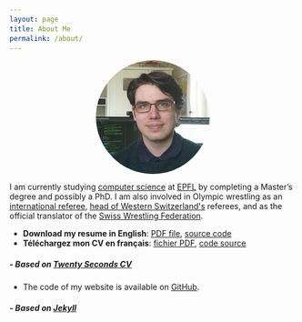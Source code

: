 ```yaml
---
layout: page
title: About Me
permalink: /about/
---
```


<img src="/img/pp.jpg" alt="Avatar" style="border-radius:50%;display:block;margin-left:auto;margin-right:auto;" height="200px" width="200px"> 

I am currently studying [computer science](https://github.com/robinmamie) at [EPFL](https://people.epfl.ch/robin.mamie) by completing a Master’s degree and possibly a PhD.
I am also involved in Olympic wrestling as an [international referee](https://athena.unitedworldwrestling.org/p/41846?type=r), [head of Western Switzerland's](https://fsrla.ch/arbitres/) referees, and as the official translator of the [Swiss Wrestling Federation](https://swisswrestling.ch).

- **Download my resume in English**: [PDF file](/docs/rgfm_cv_en.pdf), [source code](/docs/cv_en.tgz)
- **Téléchargez mon CV en français**: [fichier PDF](/docs/rgfm_cv_fr.pdf), [code source](/docs/cv_fr.tgz)
##### - Based on [Twenty Seconds CV](https://github.com/spagnuolocarmine/TwentySecondsCurriculumVitae-LaTex)

- The code of my website is available on [GitHub](https://github.com/robinmamie/robinmamie.github.io).
##### - Based on [Jekyll](https://jekyllrb.com)

